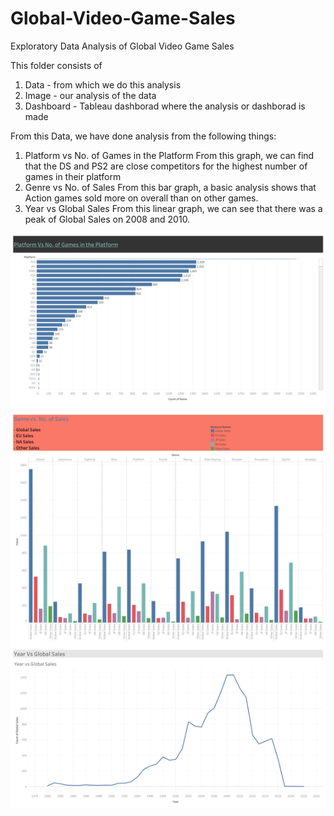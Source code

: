 # Global-Video-Game-Sales

Exploratory Data Analysis of Global Video Game Sales

This folder consists of 
1. Data - from which we do this analysis
2. Image - our analysis of the data
3. Dashboard - Tableau dashborad where the analysis or dashborad is made

From this Data, we have done analysis from the following things:

1. Platform vs No. of Games in the Platform
  From this graph, we can find that the DS and PS2 are close competitors for the highest number of games in their platform
2. Genre vs No. of Sales
  From this bar graph, a basic analysis shows that Action games sold more on overall than on other games.
3. Year vs Global Sales
  From this linear graph, we can see that there was a peak of Global Sales on 2008 and 2010.

![alt text](https://github.com/NiroulaSunam/Global-Video-Game-Sales/blob/main/Global%20Video%20Game%20Sales.png?raw=true)
